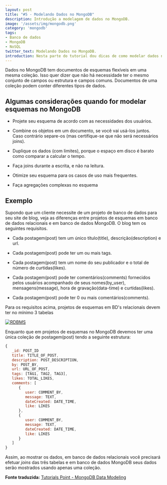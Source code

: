 ```yaml
---
layout: post
title: "#5 - Modelando Dados no MongoDB"
description: Introdução a modelagem de dados no MongoDB.
image: '/assets/img/mongodb.png'
category: 'mongodb'
tags:
- Banco de dados
- MongoDB
- NoSQL
twitter_text: Modelando Dados no MongoDB.
introduction: Nesta parte do tutorial dou dicas de como modelar dados no MongoDB.
---
```

Dados no MongoDB tem documentos de esquemas flexíveis em uma mesma coleção. Isso quer dizer que não há necessidade ter o mesmo conjunto de campos ou estrutura e campos comuns. Documentos de uma coleção podem conter diferentes tipos de dados.

## Algumas considerações quando for modelar esquemas no MongoDB


- Projete seu esquema de acordo com as necessidades dos usuários.

	
- Combine os objetos em um documento, se você vai usá-los juntos. Caso contrário separe-os (mas certifique-se que não será necessários joins).

	
- Duplique os dados (com limites), porque o espaço em disco é barato como comparar a calcular o tempo.

	
- Faça joins durante a escrita, e não na leitura.

	
- Otimize seu esquema para os casos de uso mais frequentes.

	
- Faça agregações complexas no esquema

## Exemplo

Supondo que um cliente necessite de um projeto de banco de dados para seu site de blog, veja as diferenças entre projetos de esquemas em banco de dados relacionais e em banco de dados MongoDB. O blog tem os seguintes requisitos.

- Cada postagem(post) tem um único título(title), descrição(description) e url.

	
- Cada postagem(post) pode ter um ou mais tags.

	
- Cada postagem(post) tem um nome do seu publicador e o total de número de curtidas(likes).

	
- Cada postagem(post) pode ter comentários(comments) fornecidos pelos usuários acompanhado de seus nomes(by_user), mensagens(message), hora de gravação(data-time) e curtidas(likes).

	
- Cada postagem(post) pode ter 0 ou mais comentários(comments).

Para os requisitos acima, projetos de esquemas em BD's relacionais devem ter no mínimo 3 tabelas

[![RDBMS](http://res.cloudinary.com/felipetac/image/upload/v1514991637/RDBMS_lcmhs4.png)](http://res.cloudinary.com/felipetac/image/upload/v1514991637/RDBMS_lcmhs4.png)

Enquanto que em projetos de esquemas no MongoDB devemos ter uma única coleção de postagem(post) tendo a seguinte estrutura:

```js
{
   _id: POST_ID
   title: TITLE_OF_POST, 
   description: POST_DESCRIPTION,
   by: POST_BY,
   url: URL_OF_POST,
   tags: [TAG1, TAG2, TAG3],
   likes: TOTAL_LIKES, 
   comments: [  
      {
         user: COMMENT_BY,
         message: TEXT,
         dateCreated: DATE_TIME,
         like: LIKES 
      },
      {
         user: COMMENT_BY,
         message: TEXT,
         dateCreated: DATE_TIME,
         like: LIKES
      }
   ]
}
```

Assim, ao mostrar os dados, em banco de dados relacionais você precisará efetuar *joins* das três tabelas e em banco de dados MongoDB seus dados serão mostrados usando apenas uma coleção.


**Fonte traduzida:** [Tutorials Point - MongoDB Data Modeling](http://www.tutorialspoint.com/mongodb/mongodb_data_modeling.htm)
